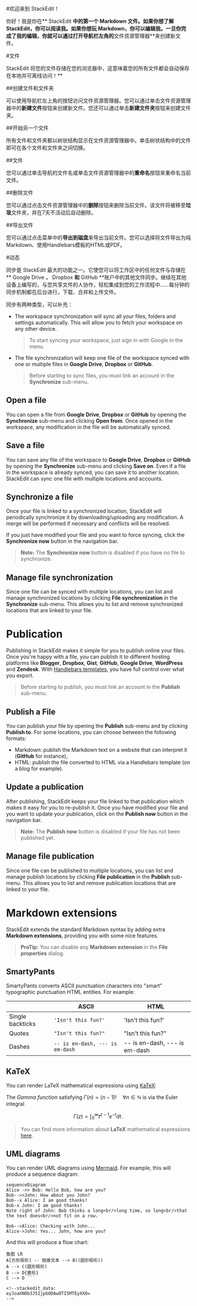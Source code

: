 #欢迎来到 StackEdit！

你好！我是你在** StackEdit **中的第一个 Markdown 文件。如果你想了解 StackEdit，你可以阅读我。如果你想玩 Markdown，你可以编辑我。一旦你完成了我的编辑，你就可以通过打开导航栏左角的**文件资源管理器**来创建新文件。


#文件

StackEdit 将您的文件存储在您的浏览器中，这意味着您的所有文件都会自动保存在本地并可离线访问！**

##创建文件和文件夹

可以使用导航栏左上角的按钮访问文件资源管理器。您可以通过单击文件资源管理器中的**新建文件**按钮来创建新文件。您还可以通过单击**新建文件夹**按钮来创建文件夹。

##开始另一个文件

所有文件和文件夹都以树状结构显示在文件资源管理器中。单击树状结构中的文件即可在各个文件和文件夹之间切换。

##文件

您可以通过单击导航的文件名或单击文件资源管理器中的**重命名**按钮来重命名当前文件。

##删除文件

您可以通过点击文件资源管理器中的**删除**按钮来删除当前文件。该文件将被移至**垃圾**文件夹，并在7天不活动后自动删除。

##导出文件

您可以通过点击菜单中的**导出到磁盘**来导出当前文件。您可以选择将文件导出为纯Markdown、使用Handlebars模板的HTML或PDF。


#动态

同步是 StackEdit 最大的功能之一。它使您可以将工作区中的任何文件与存储在** Google Drive **、** Dropbox **和** GitHub **账户中的其他文件同步。继续在其他设备上编写的，与您共享文件的人协作，轻松集成到您的工作流程中……每分钟的同步机制都在后台进行，下载、合并和上传文件。

同步有两种类型，可以补充：

- The workspace synchronization will sync all your files, folders and settings automatically. This will allow you to fetch your workspace on any other device.
	> To start syncing your workspace, just sign in with Google in the menu.

- The file synchronization will keep one file of the workspace synced with one or multiple files in **Google Drive**, **Dropbox** or **GitHub**.
	> Before starting to sync files, you must link an account in the **Synchronize** sub-menu.

## Open a file

You can open a file from **Google Drive**, **Dropbox** or **GitHub** by opening the **Synchronize** sub-menu and clicking **Open from**. Once opened in the workspace, any modification in the file will be automatically synced.

## Save a file

You can save any file of the workspace to **Google Drive**, **Dropbox** or **GitHub** by opening the **Synchronize** sub-menu and clicking **Save on**. Even if a file in the workspace is already synced, you can save it to another location. StackEdit can sync one file with multiple locations and accounts.

## Synchronize a file

Once your file is linked to a synchronized location, StackEdit will periodically synchronize it by downloading/uploading any modification. A merge will be performed if necessary and conflicts will be resolved.

If you just have modified your file and you want to force syncing, click the **Synchronize now** button in the navigation bar.

> **Note:** The **Synchronize now** button is disabled if you have no file to synchronize.

## Manage file synchronization

Since one file can be synced with multiple locations, you can list and manage synchronized locations by clicking **File synchronization** in the **Synchronize** sub-menu. This allows you to list and remove synchronized locations that are linked to your file.


# Publication

Publishing in StackEdit makes it simple for you to publish online your files. Once you're happy with a file, you can publish it to different hosting platforms like **Blogger**, **Dropbox**, **Gist**, **GitHub**, **Google Drive**, **WordPress** and **Zendesk**. With [Handlebars templates](http://handlebarsjs.com/), you have full control over what you export.

> Before starting to publish, you must link an account in the **Publish** sub-menu.

## Publish a File

You can publish your file by opening the **Publish** sub-menu and by clicking **Publish to**. For some locations, you can choose between the following formats:

- Markdown: publish the Markdown text on a website that can interpret it (**GitHub** for instance),
- HTML: publish the file converted to HTML via a Handlebars template (on a blog for example).

## Update a publication

After publishing, StackEdit keeps your file linked to that publication which makes it easy for you to re-publish it. Once you have modified your file and you want to update your publication, click on the **Publish now** button in the navigation bar.

> **Note:** The **Publish now** button is disabled if your file has not been published yet.

## Manage file publication

Since one file can be published to multiple locations, you can list and manage publish locations by clicking **File publication** in the **Publish** sub-menu. This allows you to list and remove publication locations that are linked to your file.


# Markdown extensions

StackEdit extends the standard Markdown syntax by adding extra **Markdown extensions**, providing you with some nice features.

> **ProTip:** You can disable any **Markdown extension** in the **File properties** dialog.


## SmartyPants

SmartyPants converts ASCII punctuation characters into "smart" typographic punctuation HTML entities. For example:

|                |ASCII                          |HTML                         |
|----------------|-------------------------------|-----------------------------|
|Single backticks|`'Isn't this fun?'`            |'Isn't this fun?'            |
|Quotes          |`"Isn't this fun?"`            |"Isn't this fun?"            |
|Dashes          |`-- is en-dash, --- is em-dash`|-- is en-dash, --- is em-dash|


## KaTeX

You can render LaTeX mathematical expressions using [KaTeX](https://khan.github.io/KaTeX/):

The *Gamma function* satisfying $\Gamma(n) = (n-1)!\quad\forall n\in\mathbb N$ is via the Euler integral

$$
\Gamma(z) = \int_0^\infty t^{z-1}e^{-t}dt\,.
$$

> You can find more information about **LaTeX** mathematical expressions [here](http://meta.math.stackexchange.com/questions/5020/mathjax-basic-tutorial-and-quick-reference).


## UML diagrams

You can render UML diagrams using [Mermaid](https://mermaidjs.github.io/). For example, this will produce a sequence diagram:

```mermaid
sequenceDiagram
Alice ->> Bob: Hello Bob, how are you?
Bob-->>John: How about you John?
Bob--x Alice: I am good thanks!
Bob-x John: I am good thanks!
Note right of John: Bob thinks a long<br/>long time, so long<br/>that the text does<br/>not fit on a row.

Bob-->Alice: Checking with John...
Alice->John: Yes... John, how are you?
```

And this will produce a flow chart:

```美人
鱼图 LR 
A[方形矩形] -- 链接文本 --> B((圆形矩形)) 
A --> C(圆形矩形) 
B --> D{菱形} 
C --> D ```

<!--stackedit_data:
eyJoaXN0b3J5IjpbODAwOTI5MTEyXX0=
-->